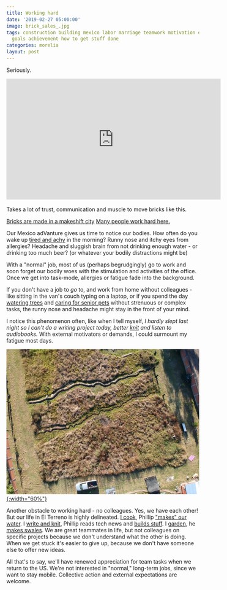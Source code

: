 ```yaml
---
title: Working hard
date: '2019-02-27 05:00:00'
image: brick_sales_.jpg
tags: construction building mexico labor marriage teamwork motivation external internal
  goals achievement how to get stuff done
categories: morelia
layout: post
---
```


Seriously.

<iframe width="560" height="315" src="https://www.youtube-nocookie.com/embed/uefmE69Yc3U" frameborder="0" allow="accelerometer; autoplay; encrypted-media; gyroscope; picture-in-picture" allowfullscreen></iframe>

Takes a lot of trust, communication and muscle to move bricks like this.

[Bricks are made in a makeshift city](https://reverdecer.annalisagross.com/2019/01/14/brick-city-by-drone/)  [Many people work hard here.](https://reverdecer.annalisagross.com/2019/02/09/door-to-door-sales/)

Our Mexico adVanture gives us time to notice our bodies. How often do you wake up [tired and achy](https://reverdecer.annalisagross.com/2018/07/14/i-sleep-with-six/) in the morning? Runny nose and itchy eyes from allergies? Headache and sluggish brain from not drinking enough water - or drinking too much beer? (or whatever your bodily distractions might be)

With a "normal" job, most of us (perhaps begrudgingly) go to work and soon forget our bodily woes with the stimulation and activities of the office. Once we get into task-mode, allergies or fatigue fade into the background.

If you don't have a job to *go* to, and work from home without colleagues - like sitting in the van's couch typing on a laptop, or if you spend the day [watering trees](https://reverdecer.annalisagross.com/2018/07/03/then-and-now/) and [caring for senior pets](https://reverdecer.annalisagross.com/2018/08/05/dog-retirement-home/) without strenuous or complex tasks, the runny nose and headache might stay in the front of your mind.

I notice this phenomenon often, like when I tell myself, *I hardly slept last night so I can't do a writing project today, better [knit](https://reverdecer.annalisagross.com/2019/02/16/kombucha/) and listen to audiobooks.* With external motivators or demands, I could surmount my fatigue most days.

[![](/images/swales_drone_.jpg){:width="60%"}](/images/swales_drone.jpg)

Another obstacle to working hard - no colleagues. Yes, we have each other! But our life in El Terreno is highly delineated. [I cook](https://reverdecer.annalisagross.com/2018/10/30/baking-in-a-grill/), Phillip ["makes" our water](https://reverdecer.annalisagross.com/2018/07/01/sink-success/). I [write and knit](https://reverdecer.annalisagross.com/2018/07/31/blogging-and-couching/), Phillip reads tech news and [builds stuff](https://reverdecer.annalisagross.com/2018/10/02/solar-dehydrator-2nd-attempt/). I [garden](https://reverdecer.annalisagross.com/2018/08/13/garden-gallery/), he [makes swales](https://reverdecer.annalisagross.com/2018/08/14/swale-success/). We are great teammates in life, but not colleagues on specific projects because we don't understand what the other is doing. When we get stuck it's easier to give up, because we don't have someone else to offer new ideas.

All that's to say, we'll have renewed appreciation for team tasks when we return to the US. We're not interested in "normal," long-term jobs, since we want to stay mobile. Collective action and external expectations are welcome.